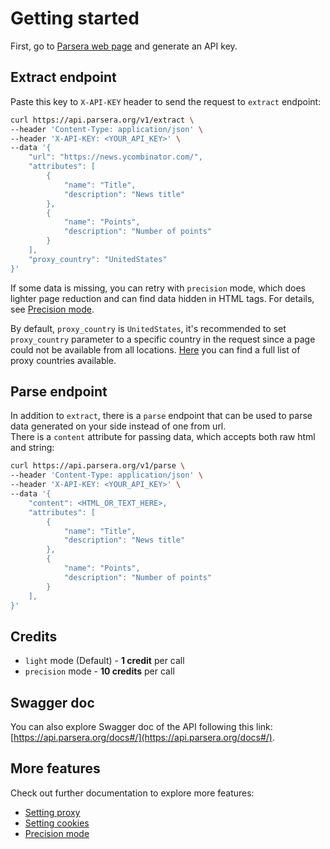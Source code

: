 # Getting started

First, go to [Parsera web page](https://parsera.org/app) and generate an API key.

## Extract endpoint

Paste this key to `X-API-KEY` header to send the request to `extract` endpoint:
```bash
curl https://api.parsera.org/v1/extract \
--header 'Content-Type: application/json' \
--header 'X-API-KEY: <YOUR_API_KEY>' \
--data '{
    "url": "https://news.ycombinator.com/",
    "attributes": [
        {
            "name": "Title",
            "description": "News title"
        },
        {
            "name": "Points",
            "description": "Number of points"
        }
    ],
    "proxy_country": "UnitedStates"
}'
```

If some data is missing, you can retry with `precision` mode, which does lighter page reduction and can find data hidden in HTML tags. For details, see [Precision mode](precision-mode.md).

By default, `proxy_country` is `UnitedStates`, it's recommended to set `proxy_country` parameter to a specific country in the request since a page could not be available from all locations. [Here](proxy.md) you can find a full list of proxy countries available.

## Parse endpoint

In addition to `extract`, there is a `parse` endpoint that can be used to parse data generated on your side instead of one from url.  
There is a `content` attribute for passing data, which accepts both raw html and string:  
```bash
curl https://api.parsera.org/v1/parse \
--header 'Content-Type: application/json' \
--header 'X-API-KEY: <YOUR_API_KEY>' \
--data '{
    "content": <HTML_OR_TEXT_HERE>,
    "attributes": [
        {
            "name": "Title",
            "description": "News title"
        },
        {
            "name": "Points",
            "description": "Number of points"
        }
    ],
}'
```

## Credits
- `light` mode (Default) - **1 credit** per call
- `precision` mode - **10 credits** per call


## Swagger doc

You can also explore Swagger doc of the API following this link: [https://api.parsera.org/docs#/](https://api.parsera.org/docs#/).

## More features

Check out further documentation to explore more features:

- [Setting proxy](proxy.md)
- [Setting cookies](cookies.md)
- [Precision mode](precision-mode.md)
